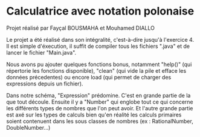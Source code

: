 # Calculatrice avec  notation polonaise

Projet réalisé par Fayçal BOUSMAHA et Mouhamed DIALLO

Le projet a été réalisé dans son intégralité, c'est-à-dire jusqu'à l'exercice 4.
Il est simple d'éxecution, il suffit de compiler tous les fichiers ".java" et de lancer le fichier "Main.java".

Nous avons pu ajouter quelques fonctions bonus, notamment "help()" (qui répertorie les fonctions disponible), "clean" (qui vide la pile et efface les données précedentes) ou encore load (qui permet de charger des expressions depuis un fichier).

Dans notre schéma, "Expression" prédomine. C'est en grande partie de la que tout découle. Ensuite il y a "Number" qui englobe tout ce qui concerne les différents types de nombres que l'on peut avoir. Et l'autre grande partie est axé sur les types de calculs bien qu'en réalité les calculs primaires soient contenuent dans les sous classes de nombres (ex : RationalNumber, DoubleNumber...)
